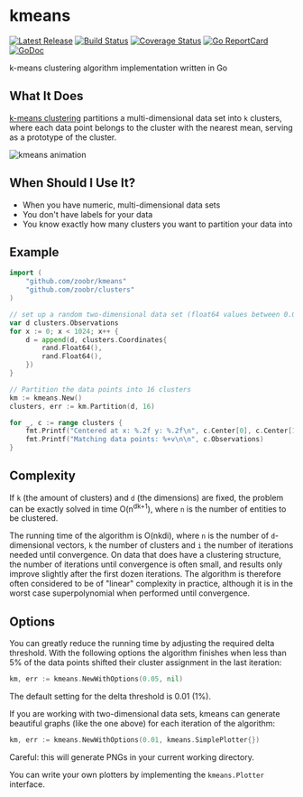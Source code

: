 # kmeans

[![Latest Release](https://img.shields.io/github/release/muesli/kmeans.svg)](https://github.com/muesli/kmeans/releases)
[![Build Status](https://github.com/muesli/kmeans/workflows/build/badge.svg)](https://github.com/muesli/kmeans/actions)
[![Coverage Status](https://coveralls.io/repos/github/muesli/kmeans/badge.svg?branch=master)](https://coveralls.io/github/muesli/kmeans?branch=master)
[![Go ReportCard](https://goreportcard.com/badge/muesli/kmeans)](https://goreportcard.com/report/muesli/kmeans)
[![GoDoc](https://godoc.org/github.com/golang/gddo?status.svg)](https://pkg.go.dev/github.com/muesli/kmeans)

k-means clustering algorithm implementation written in Go

## What It Does

[k-means clustering](https://en.wikipedia.org/wiki/K-means_clustering) partitions
a multi-dimensional data set into `k` clusters, where each data point belongs
to the cluster with the nearest mean, serving as a prototype of the cluster.

![kmeans animation](https://github.com/muesli/kmeans/blob/master/kmeans.gif)

## When Should I Use It?

- When you have numeric, multi-dimensional data sets
- You don't have labels for your data
- You know exactly how many clusters you want to partition your data into

## Example

```go
import (
	"github.com/zoobr/kmeans"
	"github.com/zoobr/clusters"
)

// set up a random two-dimensional data set (float64 values between 0.0 and 1.0)
var d clusters.Observations
for x := 0; x < 1024; x++ {
	d = append(d, clusters.Coordinates{
		rand.Float64(),
		rand.Float64(),
	})
}

// Partition the data points into 16 clusters
km := kmeans.New()
clusters, err := km.Partition(d, 16)

for _, c := range clusters {
	fmt.Printf("Centered at x: %.2f y: %.2f\n", c.Center[0], c.Center[1])
	fmt.Printf("Matching data points: %+v\n\n", c.Observations)
}
```

## Complexity

If `k` (the amount of clusters) and `d` (the dimensions) are fixed, the problem
can be exactly solved in time O(n<sup>dk+1</sup>), where `n` is the number of
entities to be clustered.

The running time of the algorithm is O(nkdi), where `n` is the number of
`d`-dimensional vectors, `k` the number of clusters and `i` the number of
iterations needed until convergence. On data that does have a clustering
structure, the number of iterations until convergence is often small, and
results only improve slightly after the first dozen iterations. The algorithm
is therefore often considered to be of "linear" complexity in practice,
although it is in the worst case superpolynomial when performed until
convergence.

## Options

You can greatly reduce the running time by adjusting the required delta
threshold. With the following options the algorithm finishes when less than 5%
of the data points shifted their cluster assignment in the last iteration:

```go
km, err := kmeans.NewWithOptions(0.05, nil)
```

The default setting for the delta threshold is 0.01 (1%).

If you are working with two-dimensional data sets, kmeans can generate
beautiful graphs (like the one above) for each iteration of the algorithm:

```go
km, err := kmeans.NewWithOptions(0.01, kmeans.SimplePlotter{})
```

Careful: this will generate PNGs in your current working directory.

You can write your own plotters by implementing the `kmeans.Plotter` interface.
